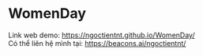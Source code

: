 # WomenDay
Link web demo: https://ngoctientnt.github.io/WomenDay/ \
Có thể liên hệ mình tại: https://beacons.ai/ngoctientnt/
